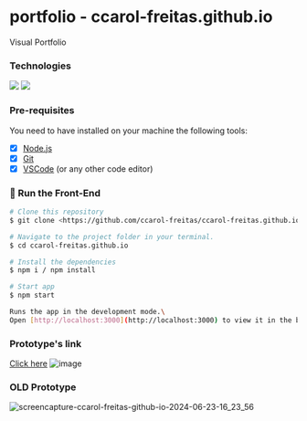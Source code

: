 # portfolio - ccarol-freitas.github.io

<p>Visual Portfolio</p>

### Technologies
<div>
	<img src="https://img.shields.io/badge/React-20232A?style=for-the-badge&logo=react&logoColor=61DAFB" />
	<img src="https://img.shields.io/badge/TypeScript-007ACC?style=for-the-badge&logo=typescript&logoColor=white" />
</div>

### Pre-requisites
<p>You need to have installed on your machine the following tools:</p>

- [x] [Node.js](https://nodejs.org/en/)
- [x] [Git](https://git-scm.com)
- [x] [VSCode](https://code.visualstudio.com/) (or any other code editor)

### 🎲 Run the Front-End

```bash
# Clone this repository
$ git clone <https://github.com/ccarol-freitas/ccarol-freitas.github.io>

# Navigate to the project folder in your terminal.
$ cd ccarol-freitas.github.io

# Install the dependencies
$ npm i / npm install

# Start app
$ npm start

Runs the app in the development mode.\
Open [http://localhost:3000](http://localhost:3000) to view it in the browser.
```
### Prototype's link 
[Click here](https://www.figma.com/proto/QE2dgz2mVBvtCLE0IL4h7g/SIte-Carol-freitas-(Copy)?node-id=224-415&t=nrGOYSz5dtFAUfrd-1&scaling=min-zoom&content-scaling=fixed&page-id=224%3A360&starting-point-node-id=224%3A415
)
![image](https://github.com/ccarol-freitas/ccarol-freitas.github.io/assets/54582414/956735ac-b4c8-4cb2-a6d0-d810b4ac58bb)

### OLD Prototype

![screencapture-ccarol-freitas-github-io-2024-06-23-16_23_56](https://github.com/ccarol-freitas/ccarol-freitas.github.io/assets/54582414/d28ffe5b-30ca-4f24-8dd7-7fa4b93c84e9)


